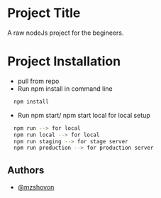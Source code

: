 
# Project Title

A raw nodeJs project for the begineers.

# Project Installation

- pull from repo
- Run npm install in command line 
```bash
  npm install
```

- Run npm start/ npm start local for local setup
```bash
  npm run --> for local
  npm run local --> for local
  npm run staging --> for stage server
  npm run production --> for production server
```


## Authors

- [@mzshovon](https://www.github.com/mzshovon)

